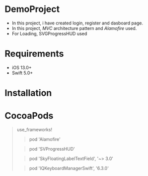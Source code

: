 # DemoProject
* In this project, i have created login, register and dasboard page. 
* In this project, *MVC* architecture pattern and *Alamofire* used.
* For Loading, SVGProgressHUD used


# Requirements
* iOS 13.0+
* Swift 5.0+

# Installation

# CocoaPods

> use_frameworks!
 >>pod 'Alamofire'
 >
 >>pod 'SVProgressHUD'
 >
 >>pod 'SkyFloatingLabelTextField', '~> 3.0'
 >
 >>pod 'IQKeyboardManagerSwift', '6.3.0'
